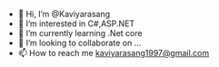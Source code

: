 - 👋 Hi, I’m @Kaviyarasang
- 👀 I’m interested in C#,ASP.NET
- 🌱 I’m currently learning .Net core
- 💞️ I’m looking to collaborate on ...
- 📫 How to reach me kaviyarasang1997@gmail.com

<!---
Kaviyarasang/Kaviyarasang is a ✨ special ✨ repository because its `README.md` (this file) appears on your GitHub profile.
You can click the Preview link to take a look at your changes.
--->
